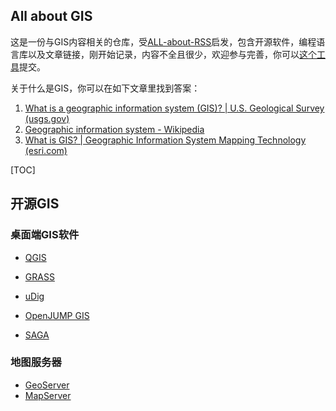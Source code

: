 **All about GIS**
---------

这是一份与GIS内容相关的仓库，受[ALL-about-RSS](https://github.com/AboutRSS/ALL-about-RSS)启发，包含开源软件，编程语言库以及文章链接，刚开始记录，内容不全且很少，欢迎参与完善，你可以<a href="./archieve/issuer/README.md">这个工具</a>提交。

关于什么是GIS，你可以在如下文章里找到答案：

1. [What is a geographic information system (GIS)? | U.S. Geological Survey (usgs.gov)](https://www.usgs.gov/faqs/what-geographic-information-system-gis)
2. [Geographic information system - Wikipedia](https://en.wikipedia.org/wiki/Geographic_information_system)
3. [What is GIS? | Geographic Information System Mapping Technology (esri.com)](https://www.esri.com/en-us/what-is-gis/overview)



[TOC]





## 开源GIS

### 桌面端GIS软件

* [QGIS](https://www.qgis.org/en/site/)

* [GRASS](https://grass.osgeo.org/)

* [uDig](http://udig.refractions.net/)

* [OpenJUMP GIS](http://www.openjump.org/)

* [SAGA](https://saga-gis.sourceforge.io/)



### 地图服务器

* [GeoServer](https://geoserver.org/)
* [MapServer](https://mapserver.org/)











